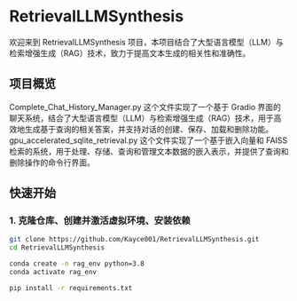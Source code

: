 # RetrievalLLMSynthesis

欢迎来到 RetrievalLLMSynthesis 项目，本项目结合了大型语言模型（LLM）与检索增强生成（RAG）技术，致力于提高文本生成的相关性和准确性。

## 项目概览

Complete_Chat_History_Manager.py  这个文件实现了一个基于 Gradio 界面的聊天系统，结合了大型语言模型（LLM）与检索增强生成（RAG）技术，用于高效地生成基于查询的相关答案，并支持对话的创建、保存、加载和删除功能。
gpu_accelerated_sqlite_retrieval.py  这个文件实现了一个基于嵌入向量和 FAISS 检索的系统，用于处理、存储、查询和管理文本数据的嵌入表示，并提供了查询和删除操作的命令行界面。

## 快速开始

### 1. 克隆仓库、创建并激活虚拟环境、安装依赖

```bash
git clone https://github.com/Kayce001/RetrievalLLMSynthesis.git
cd RetrievalLLMSynthesis

conda create -n rag_env python=3.8
conda activate rag_env

pip install -r requirements.txt
